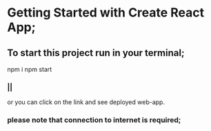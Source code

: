 # Getting Started with Create React App;

## To start this project run in your terminal;
npm i
npm start
### || 
or
you can click on the link and see deployed web-app.
### please note that connection to internet is required;